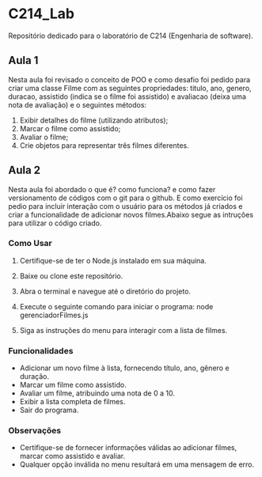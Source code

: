 # C214_Lab

Repositório dedicado para o laboratório de C214 (Engenharia de software).

## Aula 1

Nesta aula foi revisado o conceito de POO e como desafio foi pedido para criar uma classe Filme com as seguintes propriedades: titulo, ano, genero, duracao, assistido (indica se o filme foi assistido) e avaliacao (deixa uma nota de avaliação) e o seguintes métodos:
1. Exibir detalhes do filme (utilizando atributos); 
2. Marcar o filme como assistido;
3. Avaliar o filme;
4. Crie objetos para representar três filmes diferentes.

## Aula 2

Nesta aula foi abordado o que é? como funciona? e como fazer versionamento de códigos com o git para o github. E como exercício foi pedio para incluir interação com o usuário para os métodos já criados e criar a funcionalidade de adicionar novos filmes.Abaixo segue as intruções para utilizar o código criado.

### Como Usar

1. Certifique-se de ter o Node.js instalado em sua máquina.
2. Baixe ou clone este repositório.
3. Abra o terminal e navegue até o diretório do projeto.
4. Execute o seguinte comando para iniciar o programa:
    node gerenciadorFilmes.js

5. Siga as instruções do menu para interagir com a lista de filmes.

### Funcionalidades

- Adicionar um novo filme à lista, fornecendo título, ano, gênero e duração.
- Marcar um filme como assistido.
- Avaliar um filme, atribuindo uma nota de 0 a 10.
- Exibir a lista completa de filmes.
- Sair do programa.

### Observações

- Certifique-se de fornecer informações válidas ao adicionar filmes, marcar como assistido e avaliar.
- Qualquer opção inválida no menu resultará em uma mensagem de erro.



